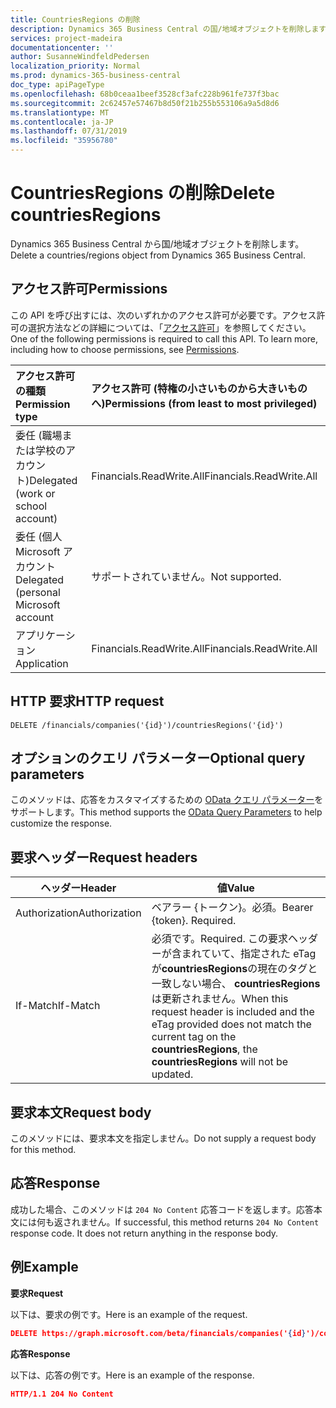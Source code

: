 ```yaml
---
title: CountriesRegions の削除
description: Dynamics 365 Business Central の国/地域オブジェクトを削除します。
services: project-madeira
documentationcenter: ''
author: SusanneWindfeldPedersen
localization_priority: Normal
ms.prod: dynamics-365-business-central
doc_type: apiPageType
ms.openlocfilehash: 68b0ceaa1beef3528cf3afc228b961fe737f3bac
ms.sourcegitcommit: 2c62457e57467b8d50f21b255b553106a9a5d8d6
ms.translationtype: MT
ms.contentlocale: ja-JP
ms.lasthandoff: 07/31/2019
ms.locfileid: "35956780"
---
```

# <a name="delete-countriesregions"></a><span data-ttu-id="3bf09-103">CountriesRegions の削除</span><span class="sxs-lookup"><span data-stu-id="3bf09-103">Delete countriesRegions</span></span>
<span data-ttu-id="3bf09-104">Dynamics 365 Business Central から国/地域オブジェクトを削除します。</span><span class="sxs-lookup"><span data-stu-id="3bf09-104">Delete a countries/regions object from Dynamics 365 Business Central.</span></span>

## <a name="permissions"></a><span data-ttu-id="3bf09-105">アクセス許可</span><span class="sxs-lookup"><span data-stu-id="3bf09-105">Permissions</span></span>
<span data-ttu-id="3bf09-p101">この API を呼び出すには、次のいずれかのアクセス許可が必要です。アクセス許可の選択方法などの詳細については、「[アクセス許可](/graph/permissions-reference)」を参照してください。</span><span class="sxs-lookup"><span data-stu-id="3bf09-p101">One of the following permissions is required to call this API. To learn more, including how to choose permissions, see [Permissions](/graph/permissions-reference).</span></span>

|<span data-ttu-id="3bf09-108">アクセス許可の種類</span><span class="sxs-lookup"><span data-stu-id="3bf09-108">Permission type</span></span> |<span data-ttu-id="3bf09-109">アクセス許可 (特権の小さいものから大きいものへ)</span><span class="sxs-lookup"><span data-stu-id="3bf09-109">Permissions (from least to most privileged)</span></span>|
|:---------------|:------------------------------------------|
|<span data-ttu-id="3bf09-110">委任 (職場または学校のアカウント)</span><span class="sxs-lookup"><span data-stu-id="3bf09-110">Delegated (work or school account)</span></span>|<span data-ttu-id="3bf09-111">Financials.ReadWrite.All</span><span class="sxs-lookup"><span data-stu-id="3bf09-111">Financials.ReadWrite.All</span></span> |
|<span data-ttu-id="3bf09-112">委任 (個人 Microsoft アカウント</span><span class="sxs-lookup"><span data-stu-id="3bf09-112">Delegated (personal Microsoft account</span></span>|<span data-ttu-id="3bf09-113">サポートされていません。</span><span class="sxs-lookup"><span data-stu-id="3bf09-113">Not supported.</span></span>|
|<span data-ttu-id="3bf09-114">アプリケーション</span><span class="sxs-lookup"><span data-stu-id="3bf09-114">Application</span></span>|<span data-ttu-id="3bf09-115">Financials.ReadWrite.All</span><span class="sxs-lookup"><span data-stu-id="3bf09-115">Financials.ReadWrite.All</span></span>|

## <a name="http-request"></a><span data-ttu-id="3bf09-116">HTTP 要求</span><span class="sxs-lookup"><span data-stu-id="3bf09-116">HTTP request</span></span>
```
DELETE /financials/companies('{id}')/countriesRegions('{id}')
```
## <a name="optional-query-parameters"></a><span data-ttu-id="3bf09-117">オプションのクエリ パラメーター</span><span class="sxs-lookup"><span data-stu-id="3bf09-117">Optional query parameters</span></span>
<span data-ttu-id="3bf09-118">このメソッドは、応答をカスタマイズするための [OData クエリ パラメーター](/graph/query-parameters)をサポートします。</span><span class="sxs-lookup"><span data-stu-id="3bf09-118">This method supports the [OData Query Parameters](/graph/query-parameters) to help customize the response.</span></span>

## <a name="request-headers"></a><span data-ttu-id="3bf09-119">要求ヘッダー</span><span class="sxs-lookup"><span data-stu-id="3bf09-119">Request headers</span></span>
|<span data-ttu-id="3bf09-120">ヘッダー</span><span class="sxs-lookup"><span data-stu-id="3bf09-120">Header</span></span>|<span data-ttu-id="3bf09-121">値</span><span class="sxs-lookup"><span data-stu-id="3bf09-121">Value</span></span>|
|------|-----|
|<span data-ttu-id="3bf09-122">Authorization</span><span class="sxs-lookup"><span data-stu-id="3bf09-122">Authorization</span></span>  |<span data-ttu-id="3bf09-p102">ベアラー {トークン}。必須。</span><span class="sxs-lookup"><span data-stu-id="3bf09-p102">Bearer {token}. Required.</span></span> |
|<span data-ttu-id="3bf09-125">If-Match</span><span class="sxs-lookup"><span data-stu-id="3bf09-125">If-Match</span></span>       |<span data-ttu-id="3bf09-126">必須です。</span><span class="sxs-lookup"><span data-stu-id="3bf09-126">Required.</span></span> <span data-ttu-id="3bf09-127">この要求ヘッダーが含まれていて、指定された eTag が**countriesRegions**の現在のタグと一致しない場合、 **countriesRegions**は更新されません。</span><span class="sxs-lookup"><span data-stu-id="3bf09-127">When this request header is included and the eTag provided does not match the current tag on the **countriesRegions**, the **countriesRegions** will not be updated.</span></span> |

## <a name="request-body"></a><span data-ttu-id="3bf09-128">要求本文</span><span class="sxs-lookup"><span data-stu-id="3bf09-128">Request body</span></span>
<span data-ttu-id="3bf09-129">このメソッドには、要求本文を指定しません。</span><span class="sxs-lookup"><span data-stu-id="3bf09-129">Do not supply a request body for this method.</span></span>

## <a name="response"></a><span data-ttu-id="3bf09-130">応答</span><span class="sxs-lookup"><span data-stu-id="3bf09-130">Response</span></span>
<span data-ttu-id="3bf09-p104">成功した場合、このメソッドは ```204 No Content``` 応答コードを返します。応答本文には何も返されません。</span><span class="sxs-lookup"><span data-stu-id="3bf09-p104">If successful, this method returns ```204 No Content``` response code. It does not return anything in the response body.</span></span>

## <a name="example"></a><span data-ttu-id="3bf09-133">例</span><span class="sxs-lookup"><span data-stu-id="3bf09-133">Example</span></span>

<span data-ttu-id="3bf09-134">**要求**</span><span class="sxs-lookup"><span data-stu-id="3bf09-134">**Request**</span></span>

<span data-ttu-id="3bf09-135">以下は、要求の例です。</span><span class="sxs-lookup"><span data-stu-id="3bf09-135">Here is an example of the request.</span></span>

```json
DELETE https://graph.microsoft.com/beta/financials/companies('{id}')/countriesRegions('{id}')
```

<span data-ttu-id="3bf09-136">**応答**</span><span class="sxs-lookup"><span data-stu-id="3bf09-136">**Response**</span></span> 

<span data-ttu-id="3bf09-137">以下は、応答の例です。</span><span class="sxs-lookup"><span data-stu-id="3bf09-137">Here is an example of the response.</span></span> 

```json
HTTP/1.1 204 No Content
```
